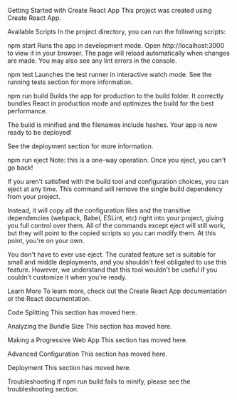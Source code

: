 Getting Started with Create React App
This project was created using Create React App.

Available Scripts
In the project directory, you can run the following scripts:

npm start
Runs the app in development mode.
Open http://localhost:3000 to view it in your browser.
The page will reload automatically when changes are made.
You may also see any lint errors in the console.

npm test
Launches the test runner in interactive watch mode.
See the running tests section for more information.

npm run build
Builds the app for production to the build folder.
It correctly bundles React in production mode and optimizes the build for the best performance.

The build is minified and the filenames include hashes.
Your app is now ready to be deployed!

See the deployment section for more information.

npm run eject
Note: this is a one-way operation. Once you eject, you can't go back!

If you aren't satisfied with the build tool and configuration choices, you can eject at any time. This command will remove the single build dependency from your project.

Instead, it will copy all the configuration files and the transitive dependencies (webpack, Babel, ESLint, etc) right into your project, giving you full control over them. All of the commands except eject will still work, but they will point to the copied scripts so you can modify them. At this point, you're on your own.

You don't have to ever use eject. The curated feature set is suitable for small and middle deployments, and you shouldn't feel obligated to use this feature. However, we understand that this tool wouldn't be useful if you couldn't customize it when you're ready.

Learn More
To learn more, check out the Create React App documentation or the React documentation.

Code Splitting
This section has moved here.

Analyzing the Bundle Size
This section has moved here.

Making a Progressive Web App
This section has moved here.

Advanced Configuration
This section has moved here.

Deployment
This section has moved here.

Troubleshooting
If npm run build fails to minify, please see the troubleshooting section.
